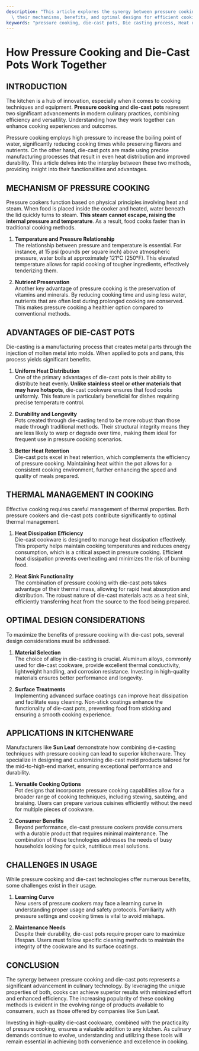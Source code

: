 ```yaml
---
description: "This article explores the synergy between pressure cooking and die-cast pots, detailing\
  \ their mechanisms, benefits, and optimal designs for efficient cooking."
keywords: "pressure cooking, die-cast pots, Die casting process, Heat dissipation efficiency"
---
```

# How Pressure Cooking and Die-Cast Pots Work Together

## INTRODUCTION

The kitchen is a hub of innovation, especially when it comes to cooking techniques and equipment. **Pressure cooking** and **die-cast pots** represent two significant advancements in modern culinary practices, combining efficiency and versatility. Understanding how they work together can enhance cooking experiences and outcomes.

Pressure cooking employs high pressure to increase the boiling point of water, significantly reducing cooking times while preserving flavors and nutrients. On the other hand, die-cast pots are made using precise manufacturing processes that result in even heat distribution and improved durability. This article delves into the interplay between these two methods, providing insight into their functionalities and advantages.

## MECHANISM OF PRESSURE COOKING

Pressure cookers function based on physical principles involving heat and steam. When food is placed inside the cooker and heated, water beneath the lid quickly turns to steam. **This steam cannot escape, raising the internal pressure and temperature**. As a result, food cooks faster than in traditional cooking methods.

1. **Temperature and Pressure Relationship**  
   The relationship between pressure and temperature is essential. For instance, at 15 psi (pounds per square inch) above atmospheric pressure, water boils at approximately 121°C (250°F). This elevated temperature allows for rapid cooking of tougher ingredients, effectively tenderizing them.

2. **Nutrient Preservation**  
   Another key advantage of pressure cooking is the preservation of vitamins and minerals. By reducing cooking time and using less water, nutrients that are often lost during prolonged cooking are conserved. This makes pressure cooking a healthier option compared to conventional methods.

## ADVANTAGES OF DIE-CAST POTS

Die-casting is a manufacturing process that creates metal parts through the injection of molten metal into molds. When applied to pots and pans, this process yields significant benefits.

1. **Uniform Heat Distribution**  
   One of the primary advantages of die-cast pots is their ability to distribute heat evenly. **Unlike stainless steel or other materials that may have hotspots**, die-cast cookware ensures that food cooks uniformly. This feature is particularly beneficial for dishes requiring precise temperature control.

2. **Durability and Longevity**  
   Pots created through die-casting tend to be more robust than those made through traditional methods. Their structural integrity means they are less likely to warp or degrade over time, making them ideal for frequent use in pressure cooking scenarios. 

3. **Better Heat Retention**  
   Die-cast pots excel in heat retention, which complements the efficiency of pressure cooking. Maintaining heat within the pot allows for a consistent cooking environment, further enhancing the speed and quality of meals prepared.

## THERMAL MANAGEMENT IN COOKING

Effective cooking requires careful management of thermal properties. Both pressure cookers and die-cast pots contribute significantly to optimal thermal management.

1. **Heat Dissipation Efficiency**  
   Die-cast cookware is designed to manage heat dissipation effectively. This property helps maintain cooking temperatures and reduces energy consumption, which is a critical aspect in pressure cooking. Efficient heat dissipation prevents overheating and minimizes the risk of burning food.

2. **Heat Sink Functionality**  
   The combination of pressure cooking with die-cast pots takes advantage of their thermal mass, allowing for rapid heat absorption and distribution. The robust nature of die-cast materials acts as a heat sink, efficiently transferring heat from the source to the food being prepared.

## OPTIMAL DESIGN CONSIDERATIONS

To maximize the benefits of pressure cooking with die-cast pots, several design considerations must be addressed.

1. **Material Selection**  
   The choice of alloy in die-casting is crucial. Aluminum alloys, commonly used for die-cast cookware, provide excellent thermal conductivity, lightweight handling, and corrosion resistance. Investing in high-quality materials ensures better performance and longevity.

2. **Surface Treatments**  
   Implementing advanced surface coatings can improve heat dissipation and facilitate easy cleaning. Non-stick coatings enhance the functionality of die-cast pots, preventing food from sticking and ensuring a smooth cooking experience.

## APPLICATIONS IN KITCHENWARE

Manufacturers like **Sun Leaf** demonstrate how combining die-casting techniques with pressure cooking can lead to superior kitchenware. They specialize in designing and customizing die-cast mold products tailored for the mid-to-high-end market, ensuring exceptional performance and durability.

1. **Versatile Cooking Options**  
   Pot designs that incorporate pressure cooking capabilities allow for a broader range of cooking techniques, including stewing, sautéing, and braising. Users can prepare various cuisines efficiently without the need for multiple pieces of cookware.

2. **Consumer Benefits**  
   Beyond performance, die-cast pressure cookers provide consumers with a durable product that requires minimal maintenance. The combination of these technologies addresses the needs of busy households looking for quick, nutritious meal solutions.

## CHALLENGES IN USAGE

While pressure cooking and die-cast technologies offer numerous benefits, some challenges exist in their usage.

1. **Learning Curve**  
   New users of pressure cookers may face a learning curve in understanding proper usage and safety protocols. Familiarity with pressure settings and cooking times is vital to avoid mishaps.

2. **Maintenance Needs**  
   Despite their durability, die-cast pots require proper care to maximize lifespan. Users must follow specific cleaning methods to maintain the integrity of the cookware and its surface coatings.

## CONCLUSION

The synergy between pressure cooking and die-cast pots represents a significant advancement in culinary technology. By leveraging the unique properties of both, cooks can achieve superior results with minimized effort and enhanced efficiency. The increasing popularity of these cooking methods is evident in the evolving range of products available to consumers, such as those offered by companies like Sun Leaf.

Investing in high-quality die-cast cookware, combined with the practicality of pressure cooking, ensures a valuable addition to any kitchen. As culinary demands continue to evolve, understanding and utilizing these tools will remain essential in achieving both convenience and excellence in cooking.
